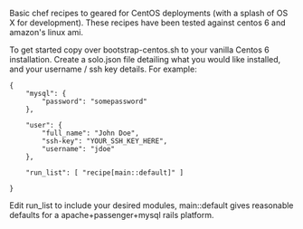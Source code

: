 Basic chef recipes to geared for CentOS deployments (with a splash of OS X for development). These recipes have been tested against centos 6 and amazon's linux ami.

To get started copy over bootstrap-centos.sh to your vanilla Centos 6 installation. Create a solo.json file detailing what you would like installed, and your username / ssh key details. For example:

	{
		"mysql": {
			"password": "somepassword"
		},
	
		"user": {
			"full_name": "John Doe",
			"ssh-key": "YOUR_SSH_KEY_HERE",
			"username": "jdoe"
		},
	
		"run_list": [ "recipe[main::default]" ]
	
	}
	
Edit run_list to include your desired modules, main::default gives reasonable defaults for a apache+passenger+mysql rails platform.